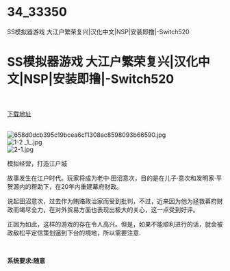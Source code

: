 # 34_33350
SS模拟器游戏 大江户繁荣复兴|汉化中文|NSP|安装即撸|-Switch520
# SS模拟器游戏 大江户繁荣复兴|汉化中文|NSP|安装即撸|-Switch520
 <br/></br>
[下载地址](https://www.switch520.cc/article/33350 "下载地址")
<br/></br>

<p><img title="658d0dcb395c19bcea6cf1308ac8598093b66590.jpg" src="https://www.switch520.cc/muke_img/2022_06_23_64580ee55e4e5.jpg" alt="658d0dcb395c19bcea6cf1308ac8598093b66590.jpg"><br>
<img title="1-2 _1_.jpg" src="https://yxhjgs.files.wordpress.com/2021/07/1-2.jpg?w=562" alt="1-2 _1_.jpg"><br>
<img title="2-1.jpg" src="https://yxhjgs.files.wordpress.com/2021/07/2-1.jpg?w=560" alt="2-1.jpg"></p>
<p>模拟经营，打造江户城</p>
<p>故事发生在江户时代。玩家将成为老中·田沼意次，目的是在儿子·意次和发明家·平贺源内的帮助下，在20年内重建幕府财政。</p>
<p>说起田沼意次，过去作为贿赂政治家而受到批判，不过，近来因为他为拯救幕府财政而竭尽全力，在对外贸易方面也表现出极大的关心，这一点受到好评。</p>
<p>正因为如此，这样的游戏的存在令人高兴。但是，如果不能顺利进行的话，就会被政敌松平定信策划逼到下台的境地，所以需要注意.</p>
<p>&nbsp;</p>
<p><strong>系统要求:随意</strong></p>



